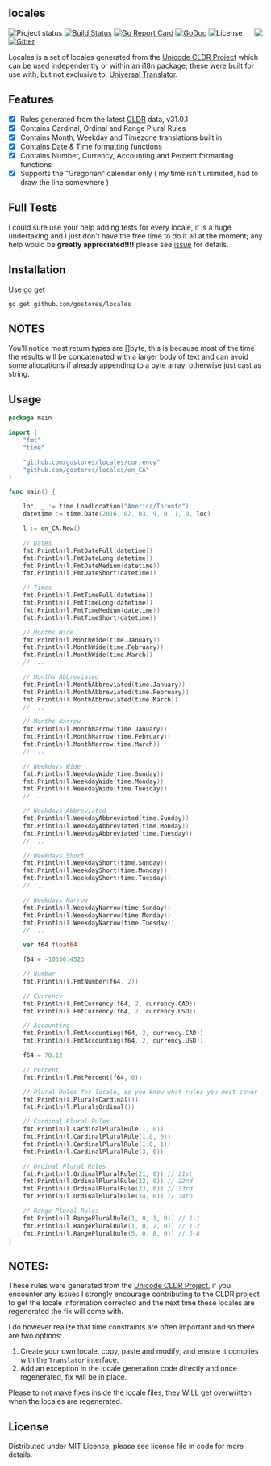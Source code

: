 ## locales
<img align="right" src="https://raw.githubusercontent.com/go-playground/locales/master/logo.png">![Project status](https://img.shields.io/badge/version-0.11.1-green.svg)
[![Build Status](https://semaphoreci.com/api/v1/joeybloggs/locales/branches/master/badge.svg)](https://semaphoreci.com/joeybloggs/locales)
[![Go Report Card](https://goreportcard.com/badge/github.com/gostores/locales)](https://goreportcard.com/report/github.com/gostores/locales)
[![GoDoc](https://godoc.org/github.com/gostores/locales?status.svg)](https://godoc.org/github.com/gostores/locales)
![License](https://img.shields.io/dub/l/vibe-d.svg)
[![Gitter](https://badges.gitter.im/go-playground/locales.svg)](https://gitter.im/go-playground/locales?utm_source=badge&utm_medium=badge&utm_campaign=pr-badge)

Locales is a set of locales generated from the [Unicode CLDR Project](http://cldr.unicode.org/) which can be used independently or within
an i18n package; these were built for use with, but not exclusive to, [Universal Translator](https://github.com/go-playground/universal-translator).

Features
--------
- [x] Rules generated from the latest [CLDR](http://cldr.unicode.org/index/downloads) data, v31.0.1
- [x] Contains Cardinal, Ordinal and Range Plural Rules
- [x] Contains Month, Weekday and Timezone translations built in
- [x] Contains Date & Time formatting functions
- [x] Contains Number, Currency, Accounting and Percent formatting functions
- [x] Supports the "Gregorian" calendar only ( my time isn't unlimited, had to draw the line somewhere )

Full Tests
--------------------
I could sure use your help adding tests for every locale, it is a huge undertaking and I just don't have the free time to do it all at the moment;
any help would be **greatly appreciated!!!!** please see [issue](https://github.com/gostores/locales/issues/1) for details.

Installation
-----------

Use go get 

```shell
go get github.com/gostores/locales
```  

NOTES
--------
You'll notice most return types are []byte, this is because most of the time the results will be concatenated with a larger body
of text and can avoid some allocations if already appending to a byte array, otherwise just cast as string.

Usage
-------
```go
package main

import (
	"fmt"
	"time"

	"github.com/gostores/locales/currency"
	"github.com/gostores/locales/en_CA"
)

func main() {

	loc, _ := time.LoadLocation("America/Toronto")
	datetime := time.Date(2016, 02, 03, 9, 0, 1, 0, loc)

	l := en_CA.New()

	// Dates
	fmt.Println(l.FmtDateFull(datetime))
	fmt.Println(l.FmtDateLong(datetime))
	fmt.Println(l.FmtDateMedium(datetime))
	fmt.Println(l.FmtDateShort(datetime))

	// Times
	fmt.Println(l.FmtTimeFull(datetime))
	fmt.Println(l.FmtTimeLong(datetime))
	fmt.Println(l.FmtTimeMedium(datetime))
	fmt.Println(l.FmtTimeShort(datetime))

	// Months Wide
	fmt.Println(l.MonthWide(time.January))
	fmt.Println(l.MonthWide(time.February))
	fmt.Println(l.MonthWide(time.March))
	// ...

	// Months Abbreviated
	fmt.Println(l.MonthAbbreviated(time.January))
	fmt.Println(l.MonthAbbreviated(time.February))
	fmt.Println(l.MonthAbbreviated(time.March))
	// ...

	// Months Narrow
	fmt.Println(l.MonthNarrow(time.January))
	fmt.Println(l.MonthNarrow(time.February))
	fmt.Println(l.MonthNarrow(time.March))
	// ...

	// Weekdays Wide
	fmt.Println(l.WeekdayWide(time.Sunday))
	fmt.Println(l.WeekdayWide(time.Monday))
	fmt.Println(l.WeekdayWide(time.Tuesday))
	// ...

	// Weekdays Abbreviated
	fmt.Println(l.WeekdayAbbreviated(time.Sunday))
	fmt.Println(l.WeekdayAbbreviated(time.Monday))
	fmt.Println(l.WeekdayAbbreviated(time.Tuesday))
	// ...

	// Weekdays Short
	fmt.Println(l.WeekdayShort(time.Sunday))
	fmt.Println(l.WeekdayShort(time.Monday))
	fmt.Println(l.WeekdayShort(time.Tuesday))
	// ...

	// Weekdays Narrow
	fmt.Println(l.WeekdayNarrow(time.Sunday))
	fmt.Println(l.WeekdayNarrow(time.Monday))
	fmt.Println(l.WeekdayNarrow(time.Tuesday))
	// ...

	var f64 float64

	f64 = -10356.4523

	// Number
	fmt.Println(l.FmtNumber(f64, 2))

	// Currency
	fmt.Println(l.FmtCurrency(f64, 2, currency.CAD))
	fmt.Println(l.FmtCurrency(f64, 2, currency.USD))

	// Accounting
	fmt.Println(l.FmtAccounting(f64, 2, currency.CAD))
	fmt.Println(l.FmtAccounting(f64, 2, currency.USD))

	f64 = 78.12

	// Percent
	fmt.Println(l.FmtPercent(f64, 0))

	// Plural Rules for locale, so you know what rules you must cover
	fmt.Println(l.PluralsCardinal())
	fmt.Println(l.PluralsOrdinal())

	// Cardinal Plural Rules
	fmt.Println(l.CardinalPluralRule(1, 0))
	fmt.Println(l.CardinalPluralRule(1.0, 0))
	fmt.Println(l.CardinalPluralRule(1.0, 1))
	fmt.Println(l.CardinalPluralRule(3, 0))

	// Ordinal Plural Rules
	fmt.Println(l.OrdinalPluralRule(21, 0)) // 21st
	fmt.Println(l.OrdinalPluralRule(22, 0)) // 22nd
	fmt.Println(l.OrdinalPluralRule(33, 0)) // 33rd
	fmt.Println(l.OrdinalPluralRule(34, 0)) // 34th

	// Range Plural Rules
	fmt.Println(l.RangePluralRule(1, 0, 1, 0)) // 1-1
	fmt.Println(l.RangePluralRule(1, 0, 2, 0)) // 1-2
	fmt.Println(l.RangePluralRule(5, 0, 8, 0)) // 5-8
}
```

NOTES:
-------
These rules were generated from the [Unicode CLDR Project](http://cldr.unicode.org/), if you encounter any issues
I strongly encourage contributing to the CLDR project to get the locale information corrected and the next time 
these locales are regenerated the fix will come with.

I do however realize that time constraints are often important and so there are two options:

1. Create your own locale, copy, paste and modify, and ensure it complies with the `Translator` interface.
2. Add an exception in the locale generation code directly and once regenerated, fix will be in place.

Please to not make fixes inside the locale files, they WILL get overwritten when the locales are regenerated.

License
------
Distributed under MIT License, please see license file in code for more details.
